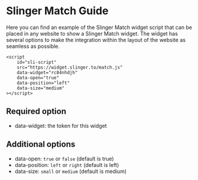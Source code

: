 # Slinger Match Guide

Here you can find an example of the Slinger Match widget script that can be placed in any website to show a Slinger Match widget. The widget has several options to make the integration within the layout of the website as seamless as possible.

```
<script
    id="sli-script"
    src="https://widget.slinger.to/match.js"
    data-widget="rc84nhdjh"
    data-open="true"
    data-position="left"
    data-size="medium"
></script>
```

## Required option
* data-widget: the token for this widget

## Additional options
* data-open: ```true``` or ```false``` (default is true)
* data-position: ```left``` or ```right``` (default is left)
* data-size: ```small``` or ```medium``` (default is medium)
